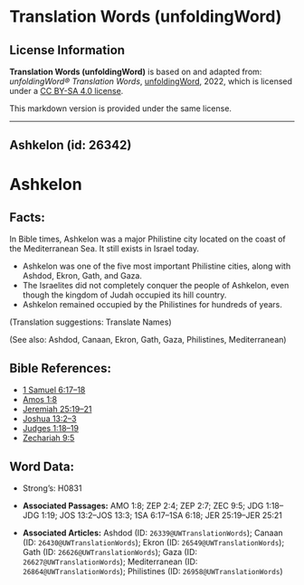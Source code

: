 # Translation Words (unfoldingWord)

## License Information

**Translation Words (unfoldingWord)** is based on and adapted from: _unfoldingWord® Translation Words_, [unfoldingWord](https://unfoldingword.org/utw), 2022, which is licensed under a [CC BY-SA 4.0 license](https://creativecommons.org/licenses/by-sa/4.0/legalcode.en).

This markdown version is provided under the same license.



--------------------------------

## Ashkelon (id: 26342)

Ashkelon
========

Facts:
------

In Bible times, Ashkelon was a major Philistine city located on the coast of the Mediterranean Sea. It still exists in Israel today.

* Ashkelon was one of the five most important Philistine cities, along with Ashdod, Ekron, Gath, and Gaza.
* The Israelites did not completely conquer the people of Ashkelon, even though the kingdom of Judah occupied its hill country.
* Ashkelon remained occupied by the Philistines for hundreds of years.

(Translation suggestions: Translate Names)

(See also: Ashdod, Canaan, Ekron, Gath, Gaza, Philistines, Mediterranean)

Bible References:
-----------------

* [1 Samuel 6:17–18](https://ref.ly/1Sam6:17-1Sam6:18)
* [Amos 1:8](https://ref.ly/Amos1:8)
* [Jeremiah 25:19–21](https://ref.ly/Jer25:19-Jer25:21)
* [Joshua 13:2–3](https://ref.ly/Josh13:2-Josh13:3)
* [Judges 1:18–19](https://ref.ly/Judg1:18-Judg1:19)
* [Zechariah 9:5](https://ref.ly/Zech9:5)

Word Data:
----------

* Strong’s: H0831

* **Associated Passages:** AMO 1:8; ZEP 2:4; ZEP 2:7; ZEC 9:5; JDG 1:18–JDG 1:19; JOS 13:2–JOS 13:3; 1SA 6:17–1SA 6:18; JER 25:19–JER 25:21
* **Associated Articles:** Ashdod (ID: `26339@UWTranslationWords`); Canaan (ID: `26430@UWTranslationWords`); Ekron (ID: `26549@UWTranslationWords`); Gath (ID: `26626@UWTranslationWords`); Gaza (ID: `26627@UWTranslationWords`); Mediterranean (ID: `26864@UWTranslationWords`); Philistines (ID: `26958@UWTranslationWords`)

